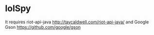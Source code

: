 # lolSpy
It requires riot-api-java http://taycaldwell.com/riot-api-java/ and Google Gson https://github.com/google/gson
